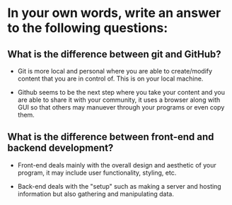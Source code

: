 # In your own words, write an answer to the following questions:

## What is the difference between git and GitHub?

-   Git is more local and personal where you are able to create/modify content that you are in control of. This is on your local machine.

-   Github seems to be the next step where you take your content and you are able to share it with your community, it uses a browser along with GUI so that others may manuever through your programs or even copy them.

## What is the difference between front-end and backend development?

-   Front-end deals mainly with the overall design and aesthetic of your program, it may include user functionality, styling, etc.

-   Back-end deals with the "setup" such as making a server and hosting information but also gathering and manipulating data.
